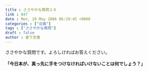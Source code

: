 ```yaml
---
title : ささやかな質問２８
link : 847
date : Mon, 29 May 2006 06:29:45 +0000
categories : ["企画"]
tags : ["ささやかな質問"]
draft : false
author : 倉下忠憲
---
```


ささやかな質問です。よろしければお答えください。<BR><BR><B>「今日本が、真っ先に手をつけなければいけないことは何でしょう？」</B><br><br>
